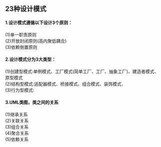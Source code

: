 ## 23种设计模式
#### 1.设计模式遵循以下设计3个原则：  
(1)单一职责原则  
(2)开放封闭原则(高内聚低耦合)  
(3)依赖倒置原则  
#### 2.设计模式分为3大类型：  
(1)创建型模式:单例模式、工厂模式(简单工厂、工厂、抽象工厂)、建造者模式、原型模式  
(2)结构型模式:适配器模式、桥接模式、组合模式、装饰模式、  
(3)行为型模式:   
#### 3.UML类图，类之间的关系  
(1)继承关系  
(2)关联关系  
(3)组合关系  
(4)聚合关系  
(5)依赖关系  